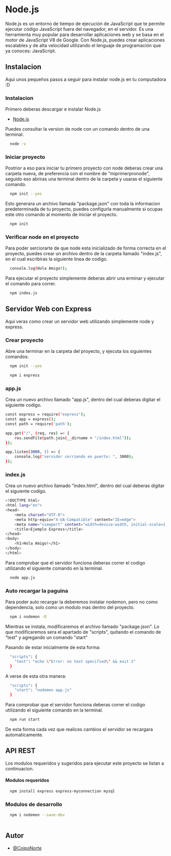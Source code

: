 
# Node.js

Node.js es un entorno de tiempo de ejecución de JavaScript que te permite ejecutar código JavaScript fuera del navegador, en el servidor. Es una herramienta muy popular para desarrollar aplicaciones web y se basa en el motor de JavaScript V8 de Google. Con Node.js, puedes crear aplicaciones escalables y de alta velocidad utilizando el lenguaje de programación que ya conoces: JavaScript.



## Instalacion

Aqui unos pequeños pasos a seguir para instalar node.js en tu computadora :D

### Instalacion

Primero deberas descargar e instalar Node.js

- [Node.js](https://nodejs.org/en)

Puedes consultar la version de node con un comando dentro de una terminal.

```bash
  node -v
```

### Iniciar proyecto

Postrior a eso para iniciar tu primero proyecto con node deberas crear una carpeta nueva, de preferencia con el nombre de "miprimerpronode", seguido eso abriras una terminal dentro de la carpeta y usaras el siguiente comando.

```bash
  npm init --yes
```

Esto generara un archivo llamada "package.json" con toda la informacion predeterminada de tu proyecto, puedes configurla manualmente si ocupas este otro comando al momento de iniciar el proyecto.

```bash
  npm init
```

### Verificar node en el proyecto

Para poder serciorarte de que node esta inicializado de forma correcta en el proyecto, puedes crear un archivo dentro de la carpeta llamado "index.js", en el cual escribiras la siguiente linea de codigo.

```bash
  console.log(Hola Amigo!);
```

Para ejecutar el proyecto simplemente deberas abrir una erminar y ejecutar el comando para correr.

```bash
  npm index.js
```
    
## Servidor Web con Express

Aqui veras como crear un servidor web utilizando simplemente node y express.

### Crear proyecto

Abre una terminar en la carpeta del proyecto, y ejecuta los siguientes comandos:

```bash
  npm init --yes
```
```bash
  npm i express
```

### app.js

Crea un nuevo archivo llamado "app.js", dentro del cual deberas digitar el siguiente codigo.

```bash
const express = require("express");
const app = express();
const path = require('path');

app.get("/", (req, res) => {
    res.sendFile(path.join(__dirname + "/index.html"));
});

app.listen(3000, () => {
    console.log("servidor corriendo en puerto: ", 3000);
});
```

### index.js

Crea un nuevo archivo llamado "index.html", dentro del cual deberas digitar el siguiente codigo.

```bash
<!DOCTYPE html>
<html lang="en">
<head>
    <meta charset="UTF-8">
    <meta http-equiv="X-UA-Compatible" content="IE=edge">
    <meta name="viewport" content="width=device-width, initial-scale=1.0">
    <title>Ejemplo Express</title>
</head>
<body>
    <h1>Hola Amigo!</h1>
</body>
</html>
```

Para comprobar que el servidor funciona deberas correr el codigo utilizando el siguiente comando en la terminal.

```bash
  node app.js
```

### Auto recargar la paguina

Para poder auto recargar la deberemos instalar nodemon, pero no como dependencia, solo como un modulo mas dentro del proyecto.

```bash
  npm i nodemon -D 
```

Mientras se instala, modificaremos el archivo llamado "package.json". Lo que modificaremos sera el apartado de "scripts", quitando el comando de "test" y agregando un comando "start"

Pasando de estar inicialmente de esta forma:

```bash
  "scripts": {
    "test": "echo \"Error: no test specified\" && exit 1"
  }
```

A verse de esta otra manera:

```bash
  "scripts": {
    "start": "nodemon app.js"
  }
```

Para comprobar que el servidor funciona deberas correr el codigo utilizando el siguiente comando en la terminal.

```bash
  npm run start
```

De esta forma cada vez que realices cambios el servidor se recargara automaticamente.
## API REST

Los modulos requeridos y sugeridos para ejecutar este proyecto se listan a continuacion.

#### Modulos requeridos

```bash
  npm install express express-myconnection mysql 
```

### Modulos de desarrollo

```bash
  npm i nodemon --save-dev
    
```
## Autor

- [@CoipoNorte](https://www.github.com/coiponorte)


